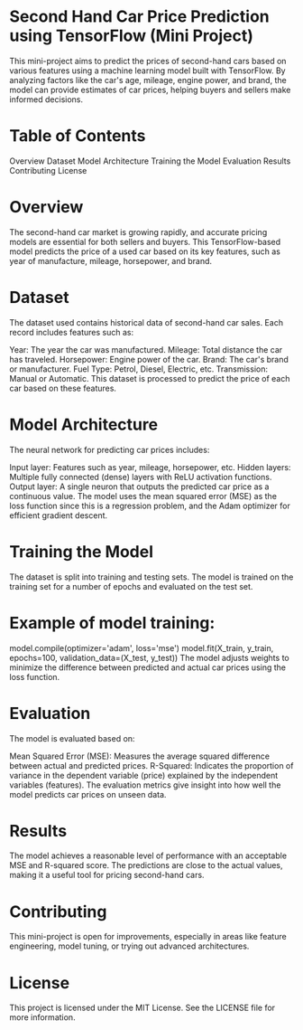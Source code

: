 # Second Hand Car Price Prediction using TensorFlow (Mini Project)
This mini-project aims to predict the prices of second-hand cars based on various features using a machine learning model built with TensorFlow. By analyzing factors like the car's age, mileage, engine power, and brand, the model can provide estimates of car prices, helping buyers and sellers make informed decisions.

# Table of Contents
Overview
Dataset
Model Architecture
Training the Model
Evaluation
Results
Contributing
License
# Overview
The second-hand car market is growing rapidly, and accurate pricing models are essential for both sellers and buyers. This TensorFlow-based model predicts the price of a used car based on its key features, such as year of manufacture, mileage, horsepower, and brand.

# Dataset
The dataset used contains historical data of second-hand car sales. Each record includes features such as:

Year: The year the car was manufactured.
Mileage: Total distance the car has traveled.
Horsepower: Engine power of the car.
Brand: The car's brand or manufacturer.
Fuel Type: Petrol, Diesel, Electric, etc.
Transmission: Manual or Automatic.
This dataset is processed to predict the price of each car based on these features.

# Model Architecture
The neural network for predicting car prices includes:

Input layer: Features such as year, mileage, horsepower, etc.
Hidden layers: Multiple fully connected (dense) layers with ReLU activation functions.
Output layer: A single neuron that outputs the predicted car price as a continuous value.
The model uses the mean squared error (MSE) as the loss function since this is a regression problem, and the Adam optimizer for efficient gradient descent.

# Training the Model
The dataset is split into training and testing sets. The model is trained on the training set for a number of epochs and evaluated on the test set.

# Example of model training:
model.compile(optimizer='adam', loss='mse')
model.fit(X_train, y_train, epochs=100, validation_data=(X_test, y_test))
The model adjusts weights to minimize the difference between predicted and actual car prices using the loss function.

# Evaluation
The model is evaluated based on:

Mean Squared Error (MSE): Measures the average squared difference between actual and predicted prices.
R-Squared: Indicates the proportion of variance in the dependent variable (price) explained by the independent variables (features).
The evaluation metrics give insight into how well the model predicts car prices on unseen data.

# Results
The model achieves a reasonable level of performance with an acceptable MSE and R-squared score. The predictions are close to the actual values, making it a useful tool for pricing second-hand cars.

# Contributing
This mini-project is open for improvements, especially in areas like feature engineering, model tuning, or trying out advanced architectures.

# License
This project is licensed under the MIT License. See the LICENSE file for more information.
